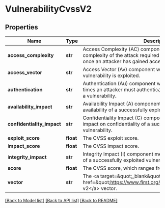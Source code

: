 # VulnerabilityCvssV2

## Properties
Name | Type | Description | Notes
------------ | ------------- | ------------- | -------------
**access_complexity** | **str** | Access Complexity (AC) component which measures the complexity of the attack required to exploit the vulnerability once an attacker has gained access to the target system.  | Access Complexity       | Description                                                              |  | ----------------------- | ------------------------------------------------------------------------ |  | High (&#x60;\&quot;H\&quot;&#x60;)            | Specialized access conditions exist.                                     |  | Medium (&#x60;\&quot;M\&quot;&#x60;)          | The access conditions are somewhat specialized.                          |  | Low (&#x60;\&quot;L\&quot;&#x60;)             | Specialized access conditions or extenuating circumstances do not exist. | | [optional] 
**access_vector** | **str** | Access Vector (Av) component which reflects how the vulnerability is exploited.  | Access Vector              | Description |  | -------------------------- | ----------- |  | Local (&#x60;\&quot;L\&quot;&#x60;)              | A vulnerability exploitable with only local access requires the attacker to have either physical access to the vulnerable system or a local (shell) account. |  | Adjacent Network (&#x60;\&quot;A\&quot;&#x60;)   | A vulnerability exploitable with adjacent network access requires the attacker to have access to either the broadcast or collision domain of the vulnerable software. |  | Network (&#x60;\&quot;N\&quot;&#x60;)            | A vulnerability exploitable with network access means the vulnerable software is bound to the network stack and the attacker does not require local network access or local access. Such a vulnerability is often termed \&quot;remotely exploitable\&quot;. |   | [optional] 
**authentication** | **str** | Authentication (Au) component which measures the number of times an attacker must authenticate to a target in order to exploit a vulnerability.  | Authentication       | Description |  | -------------------- | ----------- |  | Multiple (&#x60;\&quot;M\&quot;&#x60;)     | Exploiting the vulnerability requires that the attacker authenticate two or more times, even if the same credentials are used each time. |  | Single (&#x60;\&quot;S\&quot;&#x60;)       | The vulnerability requires an attacker to be logged into the system.                                                                     |  | None (&#x60;\&quot;N\&quot;&#x60;)         | Authentication is not required to exploit the vulnerability.                                                                             | | [optional] 
**availability_impact** | **str** | Availability Impact (A) component which measures the impact to availability of a successfully exploited vulnerability.  | Availability Impact        | Description  |  | -------------------------- | ------------ |  | None (&#x60;\&quot;N\&quot;&#x60;)               | There is no impact to the availability of the system. |  | Partial (&#x60;\&quot;P\&quot;&#x60;)            | There is reduced performance or interruptions in resource availability. |  | Complete (&#x60;\&quot;C\&quot;&#x60;)           | There is a total shutdown of the affected resource. The attacker can render the resource completely unavailable. | | [optional] 
**confidentiality_impact** | **str** | Confidentiality Impact (C) component which measures the impact on confidentiality of a successfully exploited vulnerability.  | Confidentiality Impact     | Description  |  | -------------------------- | ------------ |  | None (&#x60;\&quot;N\&quot;&#x60;)               | There is no impact to the confidentiality of the system. |  | Partial (&#x60;\&quot;P\&quot;&#x60;)            | There is considerable informational disclosure. Access to some system files is possible, but the attacker does not have control over what is obtained, or the scope of the loss is constrained. |  | Complete (&#x60;\&quot;C\&quot;&#x60;)           | There is total information disclosure, resulting in all system files being revealed. The attacker is able to read all of the system&#39;s data (memory, files, etc.) |  | [optional] 
**exploit_score** | **float** | The CVSS exploit score. | [optional] 
**impact_score** | **float** | The CVSS impact score. | [optional] 
**integrity_impact** | **str** | Integrity Impact (I) component measures the impact to integrity of a successfully exploited vulnerability.  | Integrity Impact           | Description  |  | -------------------------- | ------------ |  | None (&#x60;\&quot;N\&quot;&#x60;)               | There is no impact to the integrity of the system. |  | Partial (&#x60;\&quot;P\&quot;&#x60;)            | Modification of some system files or information is possible, but the attacker does not have control over what can be modified, or the scope of what the attacker can affect is limited. |  | Complete (&#x60;\&quot;C\&quot;&#x60;)           | There is a total compromise of system integrity. There is a complete loss of system protection, resulting in the entire system being compromised. The attacker is able to modify any files on the target system. | | [optional] 
**score** | **float** | The CVSS score, which ranges from 0-10. | [optional] 
**vector** | **str** | The &lt;a target&#x3D;\&quot;_blank\&quot; href&#x3D;\&quot;https://www.first.org/cvss/v2/guide\&quot;&gt;CVSS v2&lt;/a&gt; vector. | [optional] 

[[Back to Model list]](../README.md#documentation-for-models) [[Back to API list]](../README.md#documentation-for-api-endpoints) [[Back to README]](../README.md)


